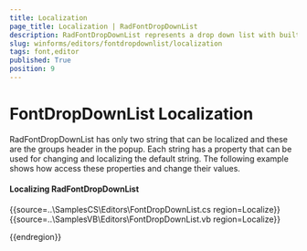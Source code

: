 ```yaml
---
title: Localization
page_title: Localization | RadFontDropDownList
description: RadFontDropDownList represents a drop down list with built-in fonts that are installed on the system.   
slug: winforms/editors/fontdropdownlist/localization
tags: font,editor
published: True
position: 9
---
```


# FontDropDownList Localization

RadFontDropDownList has only two string that can be localized and these are the groups header in the popup. Each string has a property that can be used for changing and localizing the default string. The following example shows how access these properties and change their values.

#### Localizing RadFontDropDownList

{{source=..\SamplesCS\Editors\FontDropDownList.cs region=Localize}} 
{{source=..\SamplesVB\Editors\FontDropDownList.vb region=Localize}} 



{{endregion}} 